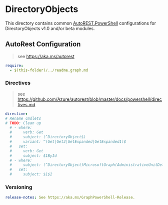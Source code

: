 # DirectoryObjects

This directory contains common [AutoREST.PowerShell](https://github.com/Azure/autorest.powershell) configurations for DirectoryObjects v1.0 and/or beta modules.

## AutoRest Configuration

> see <https://aka.ms/autorest>

``` yaml
require:
  - $(this-folder)/../readme.graph.md
```

### Directives

> see https://github.com/Azure/autorest/blob/master/docs/powershell/directives.md

``` yaml
directive:
# Rename cmdlets
# TODO: Clean up
  # - where:
  #     verb: Get
  #     subject: (^DirectoryObject$)
  #     variant: ^(Get|Get3|GetExpanded|GetExpanded1)$
  #   set:
  #     verb: Get
  #     subject: $1ById
  # - where:
  #     subject: (^DirectoryObject)MicrosoftGraph(AdministrativeUnitDelta$)
  #   set:
  #     subject: $1$2
```

### Versioning

``` yaml
release-notes: See https://aka.ms/GraphPowerShell-Release.
```
